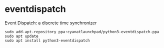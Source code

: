 # eventdispatch
Event Dispatch: a discrete time synchronizer

```
sudo add-apt-repository ppa:cyanatlaunchpad/python3-eventdispatch-ppa
sudo apt update
sudo apt install python3-eventdispatch
```